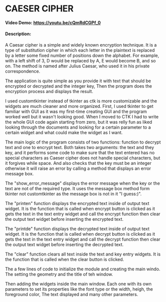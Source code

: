  # CAESER CIPHER
#### Video Demo:  https://youtu.be/cQmRdCGPf_0
#### Description:
A Caesar cipher is a simple and widely known encryption technique. It is a type of substitution cipher in which each letter in the plaintext is replaced by a letter some fixed number of positions down the alphabet. For example, with a left shift of 3, D would be replaced by A, E would become B, and so on. The method is named after Julius Caesar, who used it in his private correspondence.

The application is quite simple as you provide it with text that should be encrypted or decrypted and the integer key, Then the program does the encryption process and displays the result.

I used customtkinter instead of tkinter as ctk is more customizable and the widgets are much cleaner and more organized. First, I used tkinter to get familiar with GUI as it was my first-time creating GUI and the program worked well but it wasn't looking good. When I moved to CTK I had to write the whole GUI code again starting from zero, but it was relly fun as liked looking through the documents and looking for a certain parameter to a certain widget and what could make the widget as I want.

The main logic of the program consists of two functions: function to decrypt text and one to encrypt text. Both takes two arguments: the text and they key, and it performs some code to make sure that the text entered has no special characters as Caeser cipher does not handle special characters, but it forgives while space. And also checks that the key must be an integer otherwise it will raise an error by calling a method that displays an error message box.

The "show_error_message" displays the error message when the key or the text are not of the required type. It uses the message box method form tkinter not customtkinter as the message box is not in it "I guess:)".

The "printen" function displays the encrypted text inside of output text widget. It is the function that is called when encrypt button is clicked as it gets the text in the text entry widget and call the encrypt function then clear the output text widget before inserting the encrypted text.

The "printde" function displays the decrypted text inside of output text widget. It is the function that is called when decrypt button is clicked as it gets the text in the text entry widget and call the decrypt function then clear the output text widget before inserting the decrypted text.

The "clear" function clears all text inside the text and key entry widgets. It is the function that is called when the clear button is clicked.

The a few lines of code to initialize the module and creating the main windo. The setting the geometry and the title of teh window.

Then adding the widgets inside the main window. Each one with its own parameters to set its properties like the font type or the width, heigh, the foreground color, The text displayed and many other parameters.
